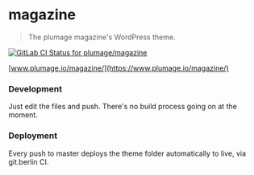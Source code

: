# magazine

> The plumage magazine's WordPress theme.

[ ![GitLab CI Status for plumage/magazine](https://www.git.berlin/plumage/magazine/badges/master/build.svg)](https://www.git.berlin/plumage/magazine/builds)

[www.plumage.io/magazine/](https://www.plumage.io/magazine/)

### Development

Just edit the files and push. There's no build process going on at the moment.

### Deployment

Every push to master deploys the theme folder automatically to live, via git.berlin CI.
